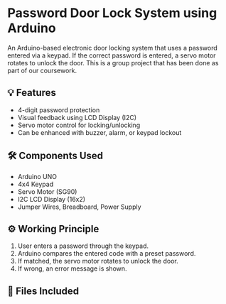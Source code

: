 # Password Door Lock System using Arduino

An Arduino-based electronic door locking system that uses a password entered via a keypad. If the correct password is entered, a servo motor rotates to unlock the door.
This is a group project that has been done as part of our coursework.

## 💡 Features
- 4-digit password protection
- Visual feedback using LCD Display (I2C)
- Servo motor control for locking/unlocking
- Can be enhanced with buzzer, alarm, or keypad lockout

## 🛠 Components Used
- Arduino UNO
- 4x4 Keypad
- Servo Motor (SG90)
- I2C LCD Display (16x2)
- Jumper Wires, Breadboard, Power Supply

## ⚙️ Working Principle
1. User enters a password through the keypad.
2. Arduino compares the entered code with a preset password.
3. If matched, the servo motor rotates to unlock the door.
4. If wrong, an error message is shown.

## 📁 Files Included
